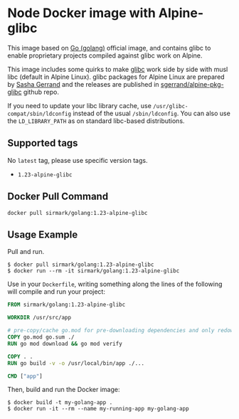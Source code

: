 # Node Docker image with Alpine-glibc
This image based on [Go (golang)](https://hub.docker.com/_/golang) official image, and contains glibc to enable proprietary projects compiled against glibc work on Alpine.

This image includes some quirks to make [glibc](https://www.gnu.org/software/libc/) work side by side with musl libc (default in Alpine Linux). glibc packages for Alpine Linux are prepared by [Sasha Gerrand](https://github.com/sgerrand)⁠ and the releases are published in [sgerrand/alpine-pkg-glibc](https://github.com/sgerrand/alpine-pkg-glibc)⁠ github repo.

If you need to update your libc library cache, use `/usr/glibc-compat/sbin/ldconfig` instead of the usual `/sbin/ldconfig`. You can also use the `LD_LIBRARY_PATH` as on standard libc-based distributions.

## Supported tags
No `latest` tag, please use specific version tags.

 - `1.23-alpine-glibc`

## Docker Pull Command

```console
docker pull sirmark/golang:1.23-alpine-glibc
```

## Usage Example
Pull and run.
```console
$ docker pull sirmark/golang:1.23-alpine-glibc
$ docker run --rm -it sirmark/golang:1.23-alpine-glibc
```

Use in your `Dockerfile`, writing something along the lines of the following will compile and run your project:
```dockerfile
FROM sirmark/golang:1.23-alpine-glibc

WORKDIR /usr/src/app

# pre-copy/cache go.mod for pre-downloading dependencies and only redownloading them in subsequent builds if they change
COPY go.mod go.sum ./
RUN go mod download && go mod verify

COPY . .
RUN go build -v -o /usr/local/bin/app ./...

CMD ["app"]
```
Then, build and run the Docker image:

```console
$ docker build -t my-golang-app .
$ docker run -it --rm --name my-running-app my-golang-app
```
